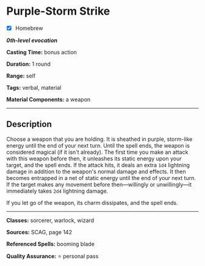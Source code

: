# Purple-Storm Strike

- [x] Homebrew

***0th-level evocation***

**Casting Time:** bonus action

**Duration:** 1 round

**Range:** self

**Tags:** verbal, material

**Material Components:** a weapon

---

## Description
Choose a weapon that you are holding.
It is sheathed in purple, storm-like energy until the end of your next turn.
Until the spell ends, the weapon is considered magical (if it isn't already).
The first time you make an attack with this weapon before then, it unleashes its static energy upon your target, and the spell ends.
If the attack hits, it deals an extra `1d4` lightning damage in addition to the weapon's normal damage and effects.
It then becomes entrapped in a net of static energy until the end of your next turn.
If the target makes any movement before then&mdash;willingly or unwillingly&mdash;it immediately takes `2d4` lightning damage.

If you let go of the weapon, its charm dissipates, and the spell ends.

---

**Classes:** sorcerer, warlock, wizard

**Sources:** SCAG, page 142

**Referenced Spells:** booming blade

**Quality Assurance:** :star: personal pass

